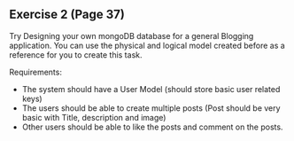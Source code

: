 ## Exercise 2 (Page 37)

Try Designing your own mongoDB database for a general Blogging  application. You can use the physical and logical model created before as a reference for you to create this task.

Requirements:
- The system should have a User Model (should store basic user related keys)
- The users should be able to create multiple posts (Post should be very basic with
Title, description and image)
- Other users should be able to like the posts and comment on the posts.